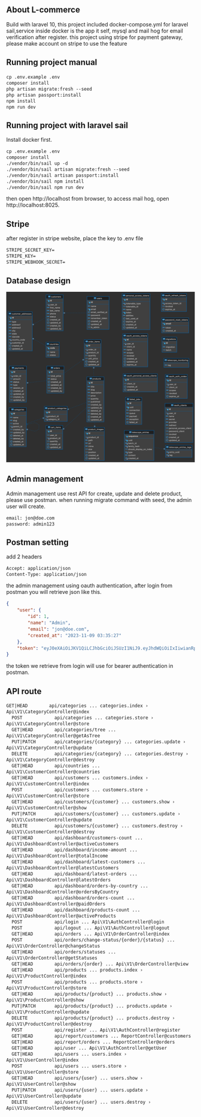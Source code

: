 ## About L-commerce

Build with laravel 10, this project included docker-compose.yml for laravel sail,service inside docker is the app it self, mysql and mail hog for email verification after register. this project using stripe for payment gateway, please make account on stripe to use the feature

## Running project manual

```
cp .env.example .env
composer install
php artisan migrate:fresh --seed
php artisan passport:install
npm install
npm run dev
```

## Running project with laravel sail

Install docker first.

```
cp .env.example .env
composer install
./vendor/bin/sail up -d
./vendor/bin/sail artisan migrate:fresh --seed
./vendor/bin/sail artisan passport:install
./vendor/bin/sail npm install
./vendor/bin/sail npm run dev
```

then open http://localhost from browser, to access mail hog, open http://localhost:8025.

## Stripe

after register in stripe website, place the key to .env file

```
STRIPE_SECRET_KEY=
STRIPE_KEY=
STRIPE_WEBHOOK_SECRET=
```

## Database design

![alt text](l-commerce-diagram.png "Database Diagram")


## Admin management

Admin management use rest API for create, update and delete product, please use postman. when running migrate command with seed, the admin user will create.

```
email: jon@doe.com
password: admin123
```

## Postman setting

add 2 headers

```
Accept: application/json
Content-Type: application/json
```

the admin management using oauth authentication, after login from postman you will retrieve json like this.

```JSON
{
    "user": {
        "id": 1,
        "name": "Admin",
        "email": "jon@doe.com",
        "created_at": "2023-11-09 03:35:27"
    },
    "token": "eyJ0eXAiOiJKV1QiLCJhbGciOiJSUzI1NiJ9.eyJhdWQiOiIxIiwianRpIjoiOWFkNzcwZWNkMzRlYmMxZDgxNjA4YjRhMmQ0NDQ1MzhlZGI2ZjljMmI4YWQwNDdiNWQ0OWRkMjc2M2UxZDM3YzczYjU5YTZmZmYzNDg3MDciLCJpYXQiOjE2OTk1MDE0MjQuMDk1NTgyLCJuYmYiOjE2OTk1MDE0MjQuMDk1NTgzLCJleHAiOjE3MzExMjM4MjQuMDcyMzQ2LCJzdWIiOiIxIiwic2NvcGVzIjpbXX0.Unlw4Yb3ZI1kFEHNHvbNSBFByPz4256QayuNTUOyqPtv3BhpAn0qarC9ZPzydQcqhzyryUYMP7I2b5JjwQtSR5g7KatyLJwlrbcX8ovGQuO8kDDzXGLRkOR6--4mIXdHrf6Sn8h-ct7-2340hBtrZ_URaMKa0fmz_gW7nbh9FFk1cKaWVWN62qa1huq0HyMlO1ii97wATRGO-nv4imMFCHBvlcQb46W7DwyvG40wkyehVETpd6mC_IytD75cOCJpz2QpYRlhEMriRs6OtdYHE8iY3ialleqX8NmYw4BuIlQDRsbQ3LebnpU-x1ejysYlJZBU36-lxruIklOZvtMaih3xwncZx8uxotXJfetAxq4WCv50xvU12fbUeaOiDQSSkK0PQ1C_OuwoDa9dDCwlri6G7d2w1zN9pMj3QYq8nmeAeqQUnCy0RK4K9cm0Cs-pDrtiIIDfX-u6EhTrhF0sOqX0mK8nR-6bYFtKFQF9gD_8-loM5TBKg67ytcRKaOQWSTToRWJYoAcFrXzqodfEGhksi92V9KAe8fHqkTtSXSkpnOeB4J8iTe2Bd_e0308Vyo4ONgzm7zTCRmteJO2-0dNINZYzfyUpzOFnEwk-ThvYp7cMNGPusgZVbGdIaZMOoK8iihUXPRI5Q5_fy6aGWGjk4RyfFJEzqLMZw64q0Zo"
}
```

the token we retrieve from login will use for bearer authentication in postman.


## API route

```
GET|HEAD        api/categories ... categories.index › Api\V1\CategoryController@index
  POST            api/categories ... categories.store › Api\V1\CategoryController@store
  GET|HEAD        api/categories/tree ... Api\V1\CategoryController@getAsTree
  PUT|PATCH       api/categories/{category} ... categories.update › Api\V1\CategoryController@update
  DELETE          api/categories/{category} ... categories.destroy › Api\V1\CategoryController@destroy
  GET|HEAD        api/countries ... Api\V1\CustomerController@countries
  GET|HEAD        api/customers ... customers.index › Api\V1\CustomerController@index
  POST            api/customers ... customers.store › Api\V1\CustomerController@store
  GET|HEAD        api/customers/{customer} ... customers.show › Api\V1\CustomerController@show
  PUT|PATCH       api/customers/{customer} ... customers.update › Api\V1\CustomerController@update
  DELETE          api/customers/{customer} ... customers.destroy › Api\V1\CustomerController@destroy
  GET|HEAD        api/dashboard/customers-count ... Api\V1\DashboardController@activeCustomers
  GET|HEAD        api/dashboard/income-amount ... Api\V1\DashboardController@totalIncome
  GET|HEAD        api/dashboard/latest-customers ... Api\V1\DashboardController@latestCustomers
  GET|HEAD        api/dashboard/latest-orders ... Api\V1\DashboardController@latestOrders
  GET|HEAD        api/dashboard/orders-by-country ... Api\V1\DashboardController@ordersByCountry
  GET|HEAD        api/dashboard/orders-count ... Api\V1\DashboardController@paidOrders
  GET|HEAD        api/dashboard/products-count ... Api\V1\DashboardController@activeProducts
  POST            api/login ... Api\V1\AuthController@login
  POST            api/logout ... Api\V1\AuthController@logout
  GET|HEAD        api/orders ... Api\V1\OrderController@index
  POST            api/orders/change-status/{order}/{status} ... Api\V1\OrderController@changeStatus
  GET|HEAD        api/orders/statuses ... Api\V1\OrderController@getStatuses
  GET|HEAD        api/orders/{order} ... Api\V1\OrderController@view
  GET|HEAD        api/products ... products.index › Api\V1\ProductController@index
  POST            api/products ... products.store › Api\V1\ProductController@store
  GET|HEAD        api/products/{product} ... products.show › Api\V1\ProductController@show
  PUT|PATCH       api/products/{product} ... products.update › Api\V1\ProductController@update
  DELETE          api/products/{product} ... products.destroy › Api\V1\ProductController@destroy
  POST            api/register ... Api\V1\AuthController@register
  GET|HEAD        api/report/customers ... ReportController@customers
  GET|HEAD        api/report/orders ... ReportController@orders
  GET|HEAD        api/user ... Api\V1\AuthController@getUser
  GET|HEAD        api/users ... users.index › Api\V1\UserController@index
  POST            api/users ... users.store › Api\V1\UserController@store
  GET|HEAD        api/users/{user} ... users.show › Api\V1\UserController@show
  PUT|PATCH       api/users/{user} ... users.update › Api\V1\UserController@update
  DELETE          api/users/{user} ... users.destroy › Api\V1\UserController@destroy
```
